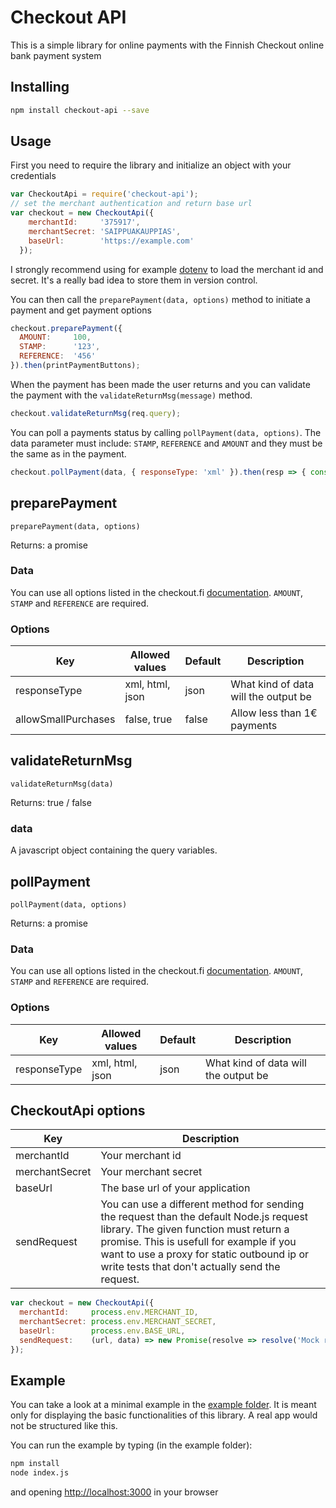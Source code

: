# Checkout API

This is a simple library for online payments with the Finnish Checkout online bank payment system

## Installing

```bash
npm install checkout-api --save
```

## Usage

First you need to require the library and initialize an object with your credentials

```javascript
var CheckoutApi = require('checkout-api');
// set the merchant authentication and return base url
var checkout = new CheckoutApi({
    merchantId:     '375917',
    merchantSecret: 'SAIPPUAKAUPPIAS',
    baseUrl:        'https://example.com'
  });
```
I strongly recommend using for example [dotenv](https://github.com/motdotla/dotenv) to load the merchant id and secret. It's a really bad idea to store them in version control.

You can then call the `preparePayment(data, options)` method to initiate a payment and get payment options

```javascript
checkout.preparePayment({
  AMOUNT:     100,
  STAMP:      '123',
  REFERENCE:  '456'
}).then(printPaymentButtons);
```
When the payment has been made the user returns and you can validate the payment with the `validateReturnMsg(message)` method.

```javascript
checkout.validateReturnMsg(req.query);
```

You can poll a payments status by calling `pollPayment(data, options)`. The data parameter must include: `STAMP`, `REFERENCE` and `AMOUNT` and they must be the same as in the payment.

```javascript
checkout.pollPayment(data, { responseType: 'xml' }).then(resp => { console.log(resp) });
```

## preparePayment

`preparePayment(data, options)`

Returns: a promise

### Data

You can use all options listed in the checkout.fi [documentation](http://www.checkout.fi/materiaalit/tekninen-materiaali/).
`AMOUNT`, `STAMP` and `REFERENCE` are required.

### Options

Key | Allowed values | Default | Description
--- | --- | --- | ---
responseType | xml, html, json | json | What kind of data will the output be
allowSmallPurchases | false, true | false | Allow less than 1€ payments

## validateReturnMsg
`validateReturnMsg(data)`

Returns: true / false

### data

A javascript object containing the query variables.

## pollPayment

`pollPayment(data, options)`

Returns: a promise

### Data

You can use all options listed in the checkout.fi [documentation](http://www.checkout.fi/materiaalit/tekninen-materiaali/).
`AMOUNT`, `STAMP` and `REFERENCE` are required.

### Options

Key | Allowed values | Default | Description
--- | --- | --- | ---
responseType | xml, html, json | json | What kind of data will the output be

## CheckoutApi options

Key | Description
--- | ---
merchantId | Your merchant id
merchantSecret | Your merchant secret
baseUrl | The base url of your application
sendRequest | You can use a different method for sending the request than the default Node.js request library. The given function must return a promise. This is usefull for example if you want to use a proxy for static outbound ip or write tests that don't actually send the request.

```javascript
var checkout = new CheckoutApi({
  merchantId:     process.env.MERCHANT_ID,
  merchantSecret: process.env.MERCHANT_SECRET,
  baseUrl:        process.env.BASE_URL,
  sendRequest:    (url, data) => new Promise(resolve => resolve('Mock response'))
});
```

## Example

You can take a look at a minimal example in the [example folder](https://github.com/TuureKaunisto/checkout-api/tree/master/example). It is meant only for displaying the basic functionalities of this library. A real app would not be structured like this.

You can run the example by typing (in the example folder):
```bash
npm install
node index.js
```
and opening [http://localhost:3000](http://localhost:3000) in your browser